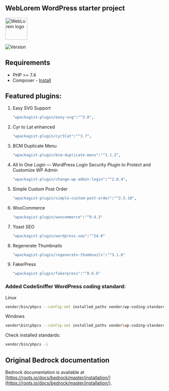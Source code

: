 ## WebLorem WordPress starter project

<p>
  <img alt="WebLorem logo" src="https://weblorem.com/app/uploads/2022/04/logo.svg" height="70">
</p>

<p>
    <img src="https://img.shields.io/badge/theme-v2.2-informational" alt="Version">
</p>

## Requirements

- PHP >= 7.4
- Composer - [Install](https://getcomposer.org/doc/00-intro.md#installation-linux-unix-osx)

## Featured plugins:

1. Easy SVG Support
   ```sh
   "wpackagist-plugin/easy-svg":"^3.8",
   ```
2. Cyr to Lat enhanced
   ```sh 
   "wpackagist-plugin/cyr3lat":"^3.7",
   ```
3. BCM Duplicate Menu
   ```sh 
   "wpackagist-plugin/bcm-duplicate-menu":"^1.1.2",
   ```
4. All In One Login — WordPress Login Security Plugin to Protect and Customize WP Admin
   ```sh 
   "wpackagist-plugin/change-wp-admin-login":"^2.0.4",
   ```
5. Simple Custom Post Order
   ```sh 
   "wpackagist-plugin/simple-custom-post-order":"^2.5.10",
   ```
6. WooCommerce
   ```sh 
   "wpackagist-plugin/woocommerce":"^9.4.3"
   ```
7. Yoast SEO
   ```sh 
   "wpackagist-plugin/wordpress-seo":"^24.0"
   ```
8. Regenerate Thumbnails
   ```sh 
   "wpackagist-plugin/regenerate-thumbnails":"^3.1.6"
   ```
9. FakerPress
   ```sh 
   "wpackagist-plugin/fakerpress":"^0.6.6"
   ```

### Added CodeSniffer WordPress coding standard:
   Linux
   ```sh 
   vendor/bin/phpcs --config-set installed_paths vendor/wp-coding-standards/wpcs
   ```
   Windows 
   ```sh
   vendor\bin\phpcs --config-set installed_paths vendor\wp-coding-standards\wpcs
   ```
   Check installed standards: 
   ```sh
   vendor/bin/phpcs -i
   ```

## Original Bedrock documentation

Bedrock documentation is available at [https://roots.io/docs/bedrock/master/installation/](https://roots.io/docs/bedrock/master/installation/).
